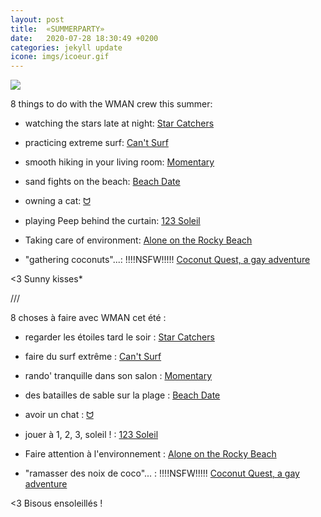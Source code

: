 ```yaml
---
layout: post
title:  «SUMMERPARTY»
date:   2020-07-28 18:30:49 +0200
categories: jekyll update
icone: imgs/icoeur.gif
---
```

![]({{site.imgurl}}/sun.jpg)


8 things to do with the WMAN crew this summer:

- watching the stars late at night: [Star Catchers](https://wedgiebee.itch.io/starcatchers)

- practicing extreme surf: [Can't Surf](https://mrmixerr.itch.io/cant-surf)

- smooth hiking in your living room: [Momentary](https://dipshitking.itch.io/momentary)

- sand fights on the beach: [Beach Date](https://starmaidgames.itch.io/beach-date)

- owning a cat: [ᗢ](https://tak.itch.io/meow)

- playing Peep behind the curtain: [123 Soleil](https://zappedcow.itch.io/123soleil)

- Taking care of environment: [Alone on the Rocky Beach](https://noroadhome.itch.io/alone-on-the-rocky)

- "gathering coconuts"...: !!!!NSFW!!!!! [Coconut Quest, a gay adventure](https://zackk.itch.io/coconut-quest-a-gay-adventure)



<3
Sunny kisses*


///

8 choses à faire avec WMAN cet été :


- regarder les étoiles tard le soir : [Star Catchers](https://wedgiebee.itch.io/starcatchers)

- faire du surf extrême : [Can't Surf](https://mrmixerr.itch.io/cant-surf)

- rando' tranquille dans son salon : [Momentary](https://dipshitking.itch.io/momentary)

- des batailles de sable sur la plage : [Beach Date](https://starmaidgames.itch.io/beach-date)

- avoir un chat : [ᗢ](https://tak.itch.io/meow)

- jouer à 1, 2, 3, soleil ! : [123 Soleil](https://zappedcow.itch.io/123soleil)

- Faire attention à l'environnement : [Alone on the Rocky Beach](https://noroadhome.itch.io/alone-on-the-rocky)

- "ramasser des noix de coco"... : !!!!NSFW!!!!! [Coconut Quest, a gay adventure](https://zackk.itch.io/coconut-quest-a-gay-adventure)




<3
Bisous ensoleillés !

